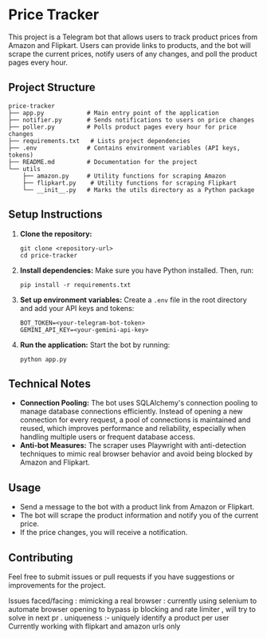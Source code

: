 # Price Tracker

This project is a Telegram bot that allows users to track product prices from Amazon and Flipkart. Users can provide links to products, and the bot will scrape the current prices, notify users of any changes, and poll the product pages every hour.

## Project Structure

```
price-tracker
├── app.py            # Main entry point of the application
├── notifier.py       # Sends notifications to users on price changes
├── poller.py         # Polls product pages every hour for price changes
├── requirements.txt   # Lists project dependencies
├── .env              # Contains environment variables (API keys, tokens)
├── README.md         # Documentation for the project
└── utils
    ├── amazon.py     # Utility functions for scraping Amazon
    ├── flipkart.py    # Utility functions for scraping Flipkart
    └── __init__.py   # Marks the utils directory as a Python package
```

## Setup Instructions

1. **Clone the repository:**

   ```
   git clone <repository-url>
   cd price-tracker
   ```

2. **Install dependencies:**
   Make sure you have Python installed. Then, run:

   ```
   pip install -r requirements.txt
   ```

3. **Set up environment variables:**
   Create a `.env` file in the root directory and add your API keys and tokens:

   ```
   BOT_TOKEN=<your-telegram-bot-token>
   GEMINI_API_KEY=<your-gemini-api-key>
   ```

4. **Run the application:**
   Start the bot by running:
   ```
   python app.py
   ```

## Technical Notes

- **Connection Pooling:** The bot uses SQLAlchemy's connection pooling to manage database connections efficiently. Instead of opening a new connection for every request, a pool of connections is maintained and reused, which improves performance and reliability, especially when handling multiple users or frequent database access.
- **Anti-bot Measures:** The scraper uses Playwright with anti-detection techniques to mimic real browser behavior and avoid being blocked by Amazon and Flipkart.

## Usage

- Send a message to the bot with a product link from Amazon or Flipkart.
- The bot will scrape the product information and notify you of the current price.
- If the price changes, you will receive a notification.

## Contributing

Feel free to submit issues or pull requests if you have suggestions or improvements for the project.

Issues faced/facing :
mimicking a real browser : currently using selenium to automate browser opening to bypass ip blocking and rate limiter , will try to solve in next pr .
uniqueness :- uniquely identify a product per user
Currently working with flipkart and amazon urls only

